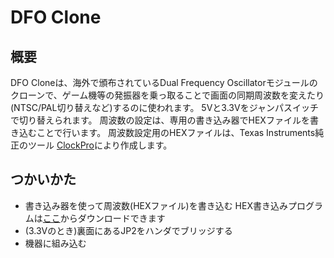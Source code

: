 # DFO Clone

## 概要
DFO Cloneは、海外で頒布されているDual Frequency Oscillatorモジュールのクローンで、ゲーム機等の発振器を乗っ取ることで画面の同期周波数を変えたり(NTSC/PAL切り替えなど)するのに使われます。
5Vと3.3Vをジャンパスイッチで切り替えられます。
周波数の設定は、専用の書き込み器でHEXファイルを書き込むことで行います。
周波数設定用のHEXファイルは、Texas Instruments純正のツール [ClockPro](https://www.ti.com/tool/ja-jp/CLOCKPRO)により作成します。

## つかいかた
 - 書き込み器を使って周波数(HEXファイル)を書き込む
HEX書き込みプログラムは[ここ](https://github.com/tceoo1/DFOClone/blob/master/CDCE9xxProg.zip)からダウンロードできます
 - (3.3Vのとき)裏面にあるJP2をハンダでブリッジする
 - 機器に組み込む

